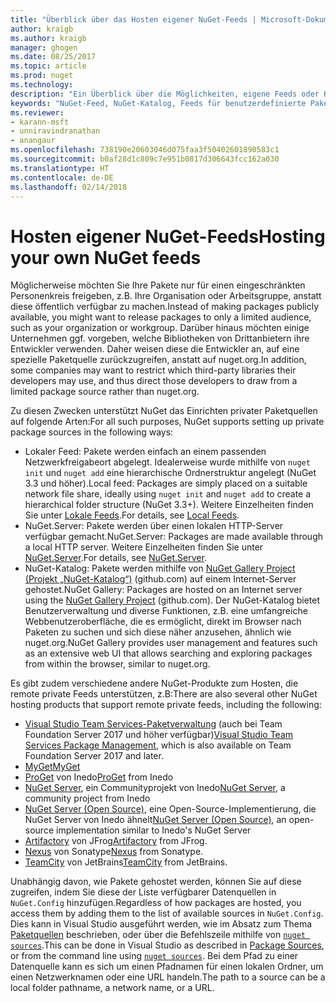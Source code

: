 ```yaml
---
title: "Überblick über das Hosten eigener NuGet-Feeds | Microsoft-Dokumentation"
author: kraigb
ms.author: kraigb
manager: ghogen
ms.date: 08/25/2017
ms.topic: article
ms.prod: nuget
ms.technology: 
description: "Ein Überblick über die Möglichkeiten, eigene Feeds oder Kataloge für NuGet-Pakete lokal oder remote zu hosten"
keywords: "NuGet-Feed, NuGet-Katalog, Feeds für benutzerdefinierte Pakete, NuGet.Server"
ms.reviewer:
- karann-msft
- unniravindranathan
- anangaur
ms.openlocfilehash: 738190e20603046d075faa3f50402601890583c1
ms.sourcegitcommit: b0af28d1c809c7e951b0817d306643fcc162a030
ms.translationtype: HT
ms.contentlocale: de-DE
ms.lasthandoff: 02/14/2018
---
```

# <a name="hosting-your-own-nuget-feeds"></a><span data-ttu-id="9f4a8-104">Hosten eigener NuGet-Feeds</span><span class="sxs-lookup"><span data-stu-id="9f4a8-104">Hosting your own NuGet feeds</span></span>

<span data-ttu-id="9f4a8-105">Möglicherweise möchten Sie Ihre Pakete nur für einen eingeschränkten Personenkreis freigeben, z.B. Ihre Organisation oder Arbeitsgruppe, anstatt diese öffentlich verfügbar zu machen.</span><span class="sxs-lookup"><span data-stu-id="9f4a8-105">Instead of making packages publicly available, you might want to release packages to only a limited audience, such as your organization or workgroup.</span></span> <span data-ttu-id="9f4a8-106">Darüber hinaus möchten einige Unternehmen ggf. vorgeben, welche Bibliotheken von Drittanbietern ihre Entwickler verwenden. Daher weisen diese die Entwickler an, auf eine spezielle Paketquelle zurückzugreifen, anstatt auf nuget.org.</span><span class="sxs-lookup"><span data-stu-id="9f4a8-106">In addition, some companies may want to restrict which third-party libraries their developers may use, and thus direct those developers to draw from a limited package source rather than nuget.org.</span></span>

<span data-ttu-id="9f4a8-107">Zu diesen Zwecken unterstützt NuGet das Einrichten privater Paketquellen auf folgende Arten:</span><span class="sxs-lookup"><span data-stu-id="9f4a8-107">For all such purposes, NuGet supports setting up private package sources in the following ways:</span></span>

- <span data-ttu-id="9f4a8-108">Lokaler Feed: Pakete werden einfach an einem passenden Netzwerkfreigabeort abgelegt. Idealerweise wurde mithilfe von `nuget init` und `nuget add` eine hierarchische Ordnerstruktur angelegt (NuGet 3.3 und höher).</span><span class="sxs-lookup"><span data-stu-id="9f4a8-108">Local feed: Packages are simply placed on a suitable network file share, ideally using `nuget init` and `nuget add` to create a hierarchical folder structure (NuGet 3.3+).</span></span> <span data-ttu-id="9f4a8-109">Weitere Einzelheiten finden Sie unter [Lokale Feeds](../hosting-packages/local-feeds.md).</span><span class="sxs-lookup"><span data-stu-id="9f4a8-109">For details, see [Local Feeds](../hosting-packages/local-feeds.md).</span></span>
- <span data-ttu-id="9f4a8-110">NuGet.Server: Pakete werden über einen lokalen HTTP-Server verfügbar gemacht.</span><span class="sxs-lookup"><span data-stu-id="9f4a8-110">NuGet.Server: Packages are made available through a local HTTP server.</span></span> <span data-ttu-id="9f4a8-111">Weitere Einzelheiten finden Sie unter [NuGet.Server](../hosting-packages/nuget-server.md).</span><span class="sxs-lookup"><span data-stu-id="9f4a8-111">For details, see [NuGet.Server](../hosting-packages/nuget-server.md).</span></span>
- <span data-ttu-id="9f4a8-112">NuGet-Katalog: Pakete werden mithilfe von [NuGet Gallery Project (Projekt „NuGet-Katalog“)](https://github.com/NuGet/NuGetGallery#build-and-run-the-gallery-in-arbitrary-number-easy-steps) (github.com) auf einem Internet-Server gehostet.</span><span class="sxs-lookup"><span data-stu-id="9f4a8-112">NuGet Gallery: Packages are hosted on an Internet server using the [NuGet Gallery Project](https://github.com/NuGet/NuGetGallery#build-and-run-the-gallery-in-arbitrary-number-easy-steps) (github.com).</span></span> <span data-ttu-id="9f4a8-113">Der NuGet-Katalog bietet Benutzerverwaltung und diverse Funktionen, z.B. eine umfangreiche Webbenutzeroberfläche, die es ermöglicht, direkt im Browser nach Paketen zu suchen und sich diese näher anzusehen, ähnlich wie nuget.org.</span><span class="sxs-lookup"><span data-stu-id="9f4a8-113">NuGet Gallery provides user management and features such as an extensive web UI that allows searching and exploring packages from within the browser, similar to nuget.org.</span></span>

<span data-ttu-id="9f4a8-114">Es gibt zudem verschiedene andere NuGet-Produkte zum Hosten, die remote private Feeds unterstützen, z.B:</span><span class="sxs-lookup"><span data-stu-id="9f4a8-114">There are also several other NuGet hosting products that support remote private feeds, including the following:</span></span>

- <span data-ttu-id="9f4a8-115">[Visual Studio Team Services-Paketverwaltung](https://www.visualstudio.com/docs/package/nuget/publish) (auch bei Team Foundation Server 2017 und höher verfügbar)</span><span class="sxs-lookup"><span data-stu-id="9f4a8-115">[Visual Studio Team Services Package Management](https://www.visualstudio.com/docs/package/nuget/publish), which is also available on Team Foundation Server 2017 and later.</span></span>
- [<span data-ttu-id="9f4a8-116">MyGet</span><span class="sxs-lookup"><span data-stu-id="9f4a8-116">MyGet</span></span>](http://myget.org)
- <span data-ttu-id="9f4a8-117">[ProGet](http://inedo.com/proget) von Inedo</span><span class="sxs-lookup"><span data-stu-id="9f4a8-117">[ProGet](http://inedo.com/proget) from Inedo</span></span>
- <span data-ttu-id="9f4a8-118">[NuGet Server](http://nugetserver.net/), ein Communityprojekt von Inedo</span><span class="sxs-lookup"><span data-stu-id="9f4a8-118">[NuGet Server](http://nugetserver.net/), a community project from Inedo</span></span>
- <span data-ttu-id="9f4a8-119">[NuGet Server (Open Source)](http://nuget-server.net), eine Open-Source-Implementierung, die NuGet Server von Inedo ähnelt</span><span class="sxs-lookup"><span data-stu-id="9f4a8-119">[NuGet Server (Open Source)](http://nuget-server.net), an open-source implementation similar to Inedo's NuGet Server</span></span>
- <span data-ttu-id="9f4a8-120">[Artifactory](https://www.jfrog.com/artifactory/) von JFrog</span><span class="sxs-lookup"><span data-stu-id="9f4a8-120">[Artifactory](https://www.jfrog.com/artifactory/) from JFrog.</span></span>
- <span data-ttu-id="9f4a8-121">[Nexus](http://www.sonatype.org/nexus/) von Sonatype</span><span class="sxs-lookup"><span data-stu-id="9f4a8-121">[Nexus](http://www.sonatype.org/nexus/) from Sonatype.</span></span>
- <span data-ttu-id="9f4a8-122">[TeamCity](https://www.jetbrains.com/teamcity/) von JetBrains</span><span class="sxs-lookup"><span data-stu-id="9f4a8-122">[TeamCity](https://www.jetbrains.com/teamcity/) from JetBrains.</span></span>

<span data-ttu-id="9f4a8-123">Unabhängig davon, wie Pakete gehostet werden, können Sie auf diese zugreifen, indem Sie diese der Liste verfügbarer Datenquellen in `NuGet.Config` hinzufügen.</span><span class="sxs-lookup"><span data-stu-id="9f4a8-123">Regardless of how packages are hosted, you access them by adding them to the list of available sources in `NuGet.Config`.</span></span> <span data-ttu-id="9f4a8-124">Dies kann in Visual Studio ausgeführt werden, wie im Absatz zum Thema [Paketquellen](../tools/package-manager-ui.md#package-sources) beschrieben, oder über die Befehlszeile mithilfe von [`nuget sources`](../tools/cli-ref-sources.md).</span><span class="sxs-lookup"><span data-stu-id="9f4a8-124">This can be done in Visual Studio as described in [Package Sources](../tools/package-manager-ui.md#package-sources), or from the command line using [`nuget sources`](../tools/cli-ref-sources.md).</span></span> <span data-ttu-id="9f4a8-125">Bei dem Pfad zu einer Datenquelle kann es sich um einen Pfadnamen für einen lokalen Ordner, um einen Netzwerknamen oder eine URL handeln.</span><span class="sxs-lookup"><span data-stu-id="9f4a8-125">The path to a source can be a local folder pathname, a network name, or a URL.</span></span>
